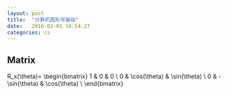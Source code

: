 ```yaml
---
layout: post
title:  "计算机图形学基础"
date:   2016-02-01 16:54:27
categories: cs
---
```


## Matrix
R_x(\theta)= \begin{bmatrix} 
1 & 0 & 0 \\
0 & \cos(\theta) & \sin(\theta) \\
0 & -\sin(\theta) & \cos(\theta) \\
\end{bmatrix}